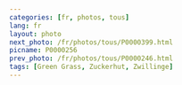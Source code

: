 ```yaml
---
categories: [fr, photos, tous]
lang: fr
layout: photo
next_photo: /fr/photos/tous/P0000399.html
picname: P0000256
prev_photo: /fr/photos/tous/P0000246.html
tags: [Green Grass, Zuckerhut, Zwillinge]
---
```

